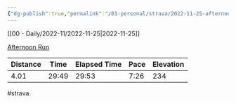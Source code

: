 ```yaml
---
{"dg-publish":true,"permalink":"/01-personal/strava/2022-11-25-afternoon-run/"}
---
```



[[00 - Daily/2022-11/2022-11-25\|2022-11-25]]

[Afternoon Run](https://www.strava.com/activities/8168543900)

| Distance | Time  | Elapsed Time | Pace | Elevation |
| -------- | ----- | ------------ | ---- | --------- |
| 4.01     | 29:49 | 29:53        | 7:26 | 234       |




#strava
